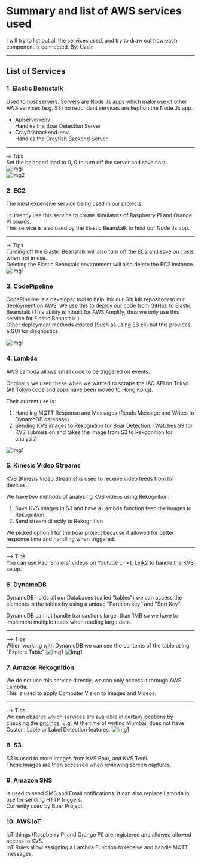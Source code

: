 # Summary and list of AWS services used

I will try to list out all the services used, and try to draw out how each component is connected.
By: Uzair

---

## List of Services

### 1. Elastic Beanstalk

Used to host servers. Servers are Node Js apps which make use of other AWS services \(e.g. S3\) no redundant services are kept on the Node Js app.

- Apiserver-env  
  Handles the Boar Detection Server
- Crayfishbackend-env  
  Handles the Crayfish Backend Server

---

-> Tips  
Set the balanced load to 0, 0 to turn off the server and save cost.  
![Img1](./Images/1.1.png)  
![Img2](./Images/1.2.png)

### 2. EC2

The most expensive service being used in our projects.

I currently use this service to create simulators of Raspberry Pi and Orange Pi boards.  
This service is also used by the Elastic Beanstalk to host our Node Js app.

---

-> Tips  
Turning off the Elastic Beanstalk will also turn off the EC2 and save on costs when not in use.  
Deleting the Elastic Beanstalk environment will also delete the EC2 instance.
![Img1](./Images/2.1.png)

### 3. CodePipeline

CodePipeline is a developer tool to help link our GitHub repository to our deployment on AWS.
We use this to deploy our code from GitHub to Elastic Beanstalk \(This ability is inbuilt for AWS Amplify, thus we only use this service for Elastic Beanstalk \).  
Other deployment methods existed \(Such as using EB cli\) but this provides a GUI for diagnostics.

![Img1](./Images/3.1.png)

### 4. Lambda

AWS Lambda allows small code to be triggered on events.

Originally we used these when we wanted to scrape the IAQ API on Tokyo \(All Tokyo code and apps have been moved to Hong Kong\).

Their current use is:

1. Handling MQTT Response and Messages \(Reads Message and Writes to DynamoDB database\)
2. Sending KVS images to Rekognition for Boar Detection. \(Watches S3 for KVS submission and takes the image from S3 to Rekognition for analysis\)

![Img1](./Images/4.1.png)

### 5. Kinesis Video Streams

KVS (Kinesis Video Streams) is used to receive video feeds from IoT devices.

We have two methods of analysing KVS videos using Rekognition:

1. Save KVS images in S3 and have a Lambda function feed the Images to Rekognition.
2. Send stream directly to Rekognition

We picked option 1 for the boar project because it allowed for better response time and handling when triggered.

---

--> Tips  
You can use Paul Shiners' videos on Youtube [Link1](https://www.youtube.com/watch?v=nVxwX7Q9nPU), [Link2](https://www.youtube.com/watch?v=pUvxI76YnfA) to handle the KVS setup.

### 6. DynamoDB

DynamoDB holds all our Databases \(called "tables"\) we can access the elements in the tables by using a unique "Partition key" and "Sort Key".

DynamoDB cannot handle transactions larger than 1MB so we have to implement multiple reads when reading large data.

---

--> Tips  
When working with DynamoDB we can see the contents of the table using "Explore Table"
![Img1](./Images/6.1.png)
![Img1](./Images/6.2.png)

### 7. Amazon Rekognition

We do not use this service directly, we can only access it through AWS Lambda.  
This is used to apply Computer Vision to Images and Videos.

---

--> Tips  
We can observe which services are available in certain locations by checking the [pricings](https://aws.amazon.com/rekognition/pricing/). E.g, At the time of writing Mumbai, does not have Custom Lable or Label Detection features.
![Img1](./Images/7.1.png)

### 8. S3

S3 is used to store Images from KVS Boar, and KVS Temi.  
These Images are then accessed when reviewing screen captures.

### 9. Amazon SNS

Is used to send SMS and Email notifications. It can also replace Lambda in use for sending HTTP triggers.  
Currently used by Boar Project.

### 10. AWS IoT

IoT things (Raspberry Pi and Orange Pi) are registered and allowed allowed access to KVS.  
IoT Rules allow assigning a Lambda Function to receive and handle MQTT messages.
